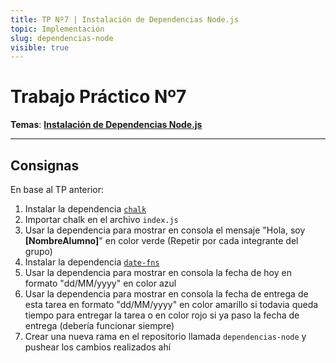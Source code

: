 ```yaml
---
title: TP Nº7 | Instalación de Dependencias Node.js
topic: Implementación
slug: dependencias-node
visible: true
---
```


# Trabajo Práctico Nº7

**Temas**: **[Instalación de Dependencias Node.js](/lessons/dependencias)**

<hr />

## Consignas

En base al TP anterior:
1. Instalar la dependencia [`chalk`](https://www.npmjs.com/package/chalk)
2. Importar chalk en el archivo `index.js`
3. Usar la dependencia para mostrar en consola el mensaje "Hola, soy **[NombreAlumno]**" en color verde (Repetir por cada integrante del grupo)
4. Instalar la dependencia [`date-fns`](https://www.npmjs.com/package/date-fns)
5. Usar la dependencia para mostrar en consola la fecha de hoy en formato "dd/MM/yyyy" en color azul
6. Usar la dependencia para mostrar en consola la fecha de entrega de esta tarea en formato "dd/MM/yyyy" en color amarillo si todavia queda tiempo para entregar la tarea o en color rojo si ya paso la fecha de entrega (debería funcionar siempre)
7. Crear una nueva rama en el repositorio llamada `dependencias-node` y pushear los cambios realizados ahí
